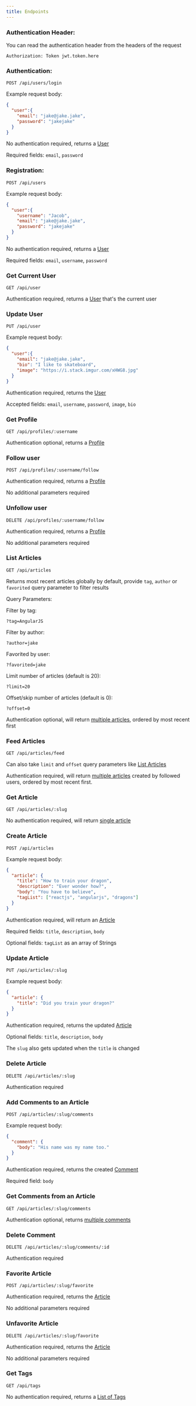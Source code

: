```yaml
---
title: Endpoints
---
```


### Authentication Header:

You can read the authentication header from the headers of the request

`Authorization: Token jwt.token.here`

### Authentication:

`POST /api/users/login`

Example request body:

```JSON
{
  "user":{
    "email": "jake@jake.jake",
    "password": "jakejake"
  }
}
```

No authentication required, returns a [User](/specifications/backend/api-response-format#users-for-authentication)

Required fields: `email`, `password`

### Registration:

`POST /api/users`

Example request body:

```JSON
{
  "user":{
    "username": "Jacob",
    "email": "jake@jake.jake",
    "password": "jakejake"
  }
}
```

No authentication required, returns a [User](/specifications/backend/api-response-format#users-for-authentication)

Required fields: `email`, `username`, `password`

### Get Current User

`GET /api/user`

Authentication required, returns a [User](/specifications/backend/api-response-format#users-for-authentication) that's the current user

### Update User

`PUT /api/user`

Example request body:

```JSON
{
  "user":{
    "email": "jake@jake.jake",
    "bio": "I like to skateboard",
    "image": "https://i.stack.imgur.com/xHWG8.jpg"
  }
}
```

Authentication required, returns the [User](/specifications/backend/api-response-format#users-for-authentication)

Accepted fields: `email`, `username`, `password`, `image`, `bio`

### Get Profile

`GET /api/profiles/:username`

Authentication optional, returns a [Profile](/specifications/backend/api-response-format#profile)

### Follow user

`POST /api/profiles/:username/follow`

Authentication required, returns a [Profile](/specifications/backend/api-response-format#profile)

No additional parameters required

### Unfollow user

`DELETE /api/profiles/:username/follow`

Authentication required, returns a [Profile](/specifications/backend/api-response-format#profile)

No additional parameters required

### List Articles

`GET /api/articles`

Returns most recent articles globally by default, provide `tag`, `author` or `favorited` query parameter to filter results

Query Parameters:

Filter by tag:

`?tag=AngularJS`

Filter by author:

`?author=jake`

Favorited by user:

`?favorited=jake`

Limit number of articles (default is 20):

`?limit=20`

Offset/skip number of articles (default is 0):

`?offset=0`

Authentication optional, will return [multiple articles](/specifications/backend/api-response-format#multiple-articles), ordered by most recent first

### Feed Articles

`GET /api/articles/feed`

Can also take `limit` and `offset` query parameters like [List Articles](/specifications/backend/api-response-format#list-articles)

Authentication required, will return [multiple articles](/specifications/backend/api-response-format#multiple-articles) created by followed users, ordered by most recent first.

### Get Article

`GET /api/articles/:slug`

No authentication required, will return [single article](/specifications/backend/api-response-format#single-article)

### Create Article

`POST /api/articles`

Example request body:

```JSON
{
  "article": {
    "title": "How to train your dragon",
    "description": "Ever wonder how?",
    "body": "You have to believe",
    "tagList": ["reactjs", "angularjs", "dragons"]
  }
}
```

Authentication required, will return an [Article](/specifications/backend/api-response-format#single-article)

Required fields: `title`, `description`, `body`

Optional fields: `tagList` as an array of Strings

### Update Article

`PUT /api/articles/:slug`

Example request body:

```JSON
{
  "article": {
    "title": "Did you train your dragon?"
  }
}
```

Authentication required, returns the updated [Article](/specifications/backend/api-response-format#single-article)

Optional fields: `title`, `description`, `body`

The `slug` also gets updated when the `title` is changed

### Delete Article

`DELETE /api/articles/:slug`

Authentication required

### Add Comments to an Article

`POST /api/articles/:slug/comments`

Example request body:

```JSON
{
  "comment": {
    "body": "His name was my name too."
  }
}
```

Authentication required, returns the created [Comment](/specifications/backend/api-response-format#single-comment)

Required field: `body`

### Get Comments from an Article

`GET /api/articles/:slug/comments`

Authentication optional, returns [multiple comments](/specifications/backend/api-response-format#multiple-comments)

### Delete Comment

`DELETE /api/articles/:slug/comments/:id`

Authentication required

### Favorite Article

`POST /api/articles/:slug/favorite`

Authentication required, returns the [Article](/specifications/backend/api-response-format#single-article)

No additional parameters required

### Unfavorite Article

`DELETE /api/articles/:slug/favorite`

Authentication required, returns the [Article](/specifications/backend/api-response-format#single-article)

No additional parameters required

### Get Tags

`GET /api/tags`

No authentication required, returns a [List of Tags](/specifications/backend/api-response-format#list-of-tags)
